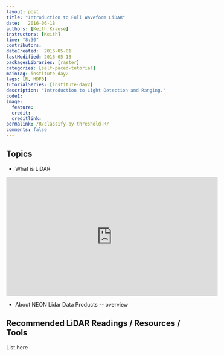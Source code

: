 ```yaml
---
layout: post
title: "Introduction to Full Waveform LiDAR"
date:   2016-06-18
authors: [Keith Krause]
instructors: [Keith]
time: "8:30"
contributors:
dateCreated:  2016-05-01
lastModified: 2016-05-18
packagesLibraries: [raster]
categories: [self-paced-tutorial]
mainTag: institute-day2
tags: [R, HDF5]
tutorialSeries: [institute-day2]
description: "Introduction to Light Detection and Ranging."
code1:
image:
  feature:
  credit:
  creditlink:
permalink: /R/classify-by-threshold-R/
comments: false
---
```


## Topics

* What is LiDAR

<iframe width="560" height="315" src="https://www.youtube.com/embed/EYbhNSUnIdU" frameborder="0" allowfullscreen></iframe>

* About NEON Lidar Data Products -- overview

## Recommended LiDAR Readings / Resources / Tools

List here
